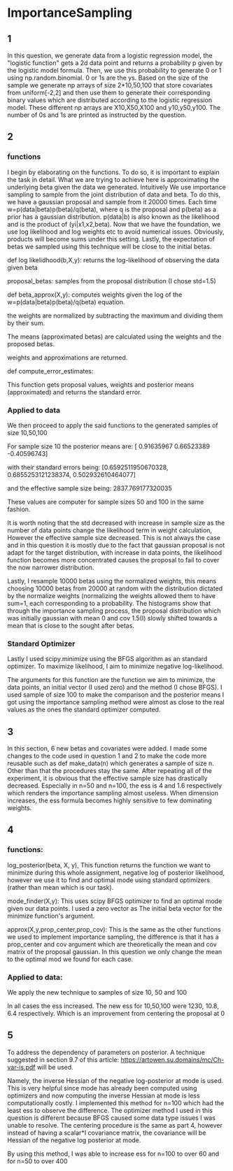 # ImportanceSampling
## 1
In this question, we generate data from a logistic regression model, the "logistic function" gets a 2d data point and returns a
probability p given by the logistic model formula. Then, we use this probability to generate 0 or 1 using np.random.binomial.
0 or 1s are the ys. Based on the size of the sample we generate np arrays of size 2*10,50,100 that store covariates from uniform[-2,2] and then use them to generate their corresponding binary values which are distributed according to the logistic regression model. These different np arrays are X10,X50,X100 and y10,y50,y100. The number of 0s and 1s are printed as instructed by the question. 
## 2
### functions
I begin by elaborating on the functions. To do so, it is important to explain the task in detail. What we are trying to achieve here is approximating the underlying beta given the data we generated. Intuitively We use importance sampling to sample from the joint distribution of data and beta. To do this, we have a gaussian proposal and sample from it 20000 times. Each time w=p(data|beta)p(beta)/q(beta), where q is the proposal and p(beta) as a prior has a gaussian distribution. p(data|b) is also known as the likelihood and is the product of (yi|x1,x2,beta). Now that we have the foundation, we use log likelihood and log weights etc to avoid numerical issues. Obviously, products will become sums under this setting. Lastly, the expectation of betas we sampled using this technique will be close to the initial betas.

def log likelidhood(b,X,y): returns the log-likelihood of observing the data given beta

proposal_betas: samples from the proposal distribution (I chose std=1.5)

def beta_approx(X,y): computes weights given the log of the w=p(data|beta)p(beta)/q(beta) equation.

 the weights are normalized by subtracting the maximum and dividing them by their sum.

 The means (approximated betas) are calculated using the weights and the proposed betas.

 weights and approximations are returned.

 def compute_error_estimates:

 This function gets proposal values, weights and posterior means (approximated) and returns the standard error.
 
### Applied to data
We then proceed to apply the said functions to the generated samples of size 10,50,100

For sample size 10 the posterior means are: [ 0.91635967  0.66523389 -0.40596743]

with their standard errors being: [0.6592511950670328, 0.6855253121238374, 0.502932610464077]

and the effective sample size being: 2837.769177320035

These values are computer for sample sizes 50 and 100 in the same fashion.


It is worth noting that the std decreased with increase in sample size as the number of data points change the likelihood term in weight calculation, However the effective sample size decreased. This is not always the case and in this question it is mostly due to the fact that gaussian proposal is not adapt for the target distribution, with increase in data points, the likelihood function becomes more concentrated causes the proposal to fail to cover the now narrower distribution.

Lastly, I resample 10000 betas using the normalized weights, this means choosing 10000 betas from 20000 at random with the distribution dictated by the normalize weights (normalizing the weights allowed them to have sum=1, each corresponding to a probability. The histograms show that through the importance sampling process, the proposal distribution which was initially gaussian with mean 0 and cov 1.5(I) slowly shifted towards a mean that is close to the sought after betas. 

### Standard Optimizer
Lastly I used scipy.minimize using the BFGS algorithm as an standard optimizer. To maximize likelihood, I aim to minimize negative log-likelihood.

The arguments for this function are the function we aim to minimize, the data points, an initial vector (I used zero) and the method (I chose BFGS). I used sample of size 100 to make the comparison and the posterior means I got using the importance sampling method were almost as close to the real values as the ones the standard optimizer computed.
## 3
In this section, 6 new betas and covariates were added. I made some changes to the code used in question 1 and 2 to make the code more reusable such as def make_data(n) which generates a sample of size n. Other than that the procedures stay the same.
After repeating all of the experiment, it is obvious that the effective sample size has drastically decreased. Especially in n=50 and n=100, the ess is 4 and 1.6 respectively which renders the importance sampling almost useless. When dimension increases, the ess formula becomes highly sensitive to few dominating weights.

## 4
### functions:
log_posterior(beta, X, y), This function returns the function we want to minimize during this whole assignment, negative log of posterior likelihood, however we use it to find and optimal mode using standard optimizers (rather than mean which is our task).

mode_finder(X,y): This uses scipy BFGS optimizer to find an optimal mode given our data points. I used a zero vector as The initial beta vector for the minimize function's argument. 

approx(X,y,prop_center,prop_cov): This is the same as the other functions we used to implement importance sampling, the difference is that it has a prop_center and cov argument which are theoretically the mean and cov matrix of the proposal gaussian. In this question we only change the mean to the optimal mod we found for each case.

### Applied to data:
We apply the new technique to samples of size 10, 50 and 100

In all cases the ess increased. The new ess for 10,50,100 were 1230, 10.8, 6.4 respectively. Which is an improvement from centering the proposal at 0
## 5
To address the dependency of parameters on posterior. A technique suggested in section 9.7 of this article: https://artowen.su.domains/mc/Ch-var-is.pdf will be used.

Namely, the inverse Hessian of the negative log-posterior at mode is used. This is very helpful since mode has already been computed using optimizers and now computing the inverse Hessian at mode is less computationally costly. I implemented this method for n=100 which had the least ess to observe the difference. The optimizer method I used in this question is different because BFGS caused some data type issues I was unable to resolve. The centering procedure is the same as part 4, however instead of having a scalar*I covariance matrix, the covariance will be Hessian of the negative log posterior at mode.

By using this method, I was able to increase ess for n=100 to over 60 and for n=50 to over 400


